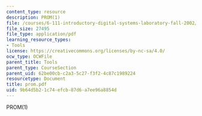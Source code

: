 ```yaml
---
content_type: resource
description: PROM(1)
file: /courses/6-111-introductory-digital-systems-laboratory-fall-2002/9b64d5b21c74efcb87d6a7ee96a8854d_prom.pdf
file_size: 27495
file_type: application/pdf
learning_resource_types:
- Tools
license: https://creativecommons.org/licenses/by-nc-sa/4.0/
ocw_type: OCWFile
parent_title: Tools
parent_type: CourseSection
parent_uid: 62be00cb-c2a3-5c27-f3f2-4c87c1989224
resourcetype: Document
title: prom.pdf
uid: 9b64d5b2-1c74-efcb-87d6-a7ee96a8854d
---
```

PROM(1)